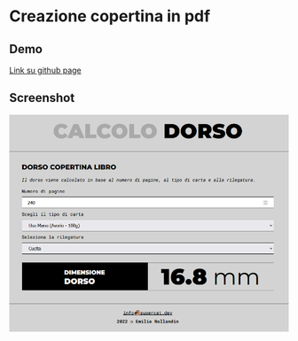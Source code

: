 # Creazione copertina in pdf

## Demo
[Link su github page](https://archistico.github.io/CalcolaDorsoLibro/)

## Screenshot
![screenshot](https://github.com/archistico/CalcolaDorsoLibro/blob/main/screenshot.png?raw=true) 
